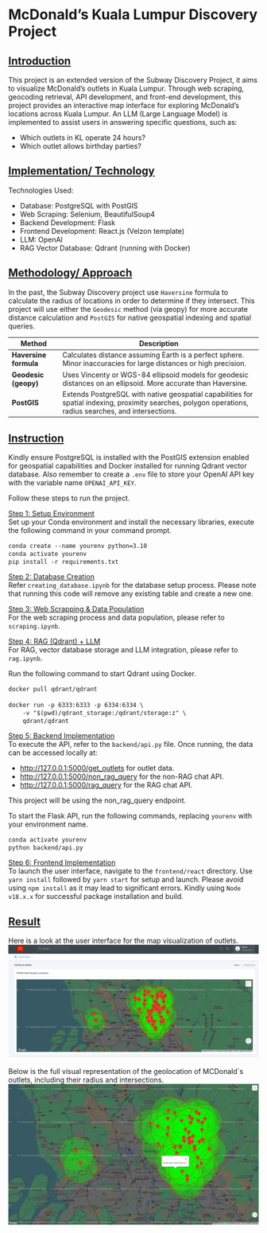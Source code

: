 # McDonald’s Kuala Lumpur Discovery Project

## <ins>Introduction</ins>
This project is an extended version of the Subway Discovery Project, it aims to visualize McDonald’s outlets in Kuala Lumpur. Through web scraping, geocoding retrieval, API development, and front-end development, this project provides an interactive map interface for exploring McDonald’s locations across Kuala Lumpur. An LLM (Large Language Model) is implemented to assist users in answering specific questions, such as:
- Which outlets in KL operate 24 hours?
- Which outlet allows birthday parties?

## <ins>Implementation/ Technology</ins>
Technologies Used:

- Database: PostgreSQL with PostGIS
- Web Scraping: Selenium, BeautifulSoup4
- Backend Development: Flask
- Frontend Development: React.js (Velzon template)
- LLM: OpenAI
- RAG Vector Database: Qdrant (running with Docker)

## <ins>Methodology/ Approach</ins>
In the past, the Subway Discovery project use `Haversine` formula to calculate the radius of locations in order to determine if they intersect. This project will use either the `Geodesic` method (via geopy) for more accurate distance calculation and `PostGIS` for native geospatial indexing and spatial queries.

| Method               | Description                                                                                                                                                                      |
|-----------------------|----------------------------------------------------------------------------------------------------------------------------------------------------------------------------------|
| **Haversine formula** | Calculates distance assuming Earth is a perfect sphere. Minor inaccuracies for large distances or high precision.                               |
| **Geodesic (geopy)**  | Uses Vincenty or WGS-84 ellipsoid models for geodesic distances on an ellipsoid. More accurate than Haversine.                 |
| **PostGIS**           | Extends PostgreSQL with native geospatial capabilities for spatial indexing, proximity searches, polygon operations, radius searches, and intersections.

## <ins>Instruction</ins>
Kindly ensure PostgreSQL is installed with the PostGIS extension enabled for geospatial capabilities  and Docker installed for running Qdrant vector database. Also remember to create a `.env` file to store your OpenAI API key with the variable name `OPENAI_API_KEY`.

Follow these steps to run the project.

<ins>Step 1: Setup Environment</ins>
<br>
Set up your Conda environment and install the necessary libraries, execute the following command in your command prompt.

```
conda create --name yourenv python=3.10
conda activate yourenv
pip install -r requirements.txt
```

<ins>Step 2: Database Creation</ins>
<br>
Refer `creating_database.ipynb` for the database setup process. Please note that running this code will remove any existing table and create a new one.

<ins>Step 3: Web Scrapping & Data Population</ins>
<br>
For the web scraping process and data population, please refer to `scraping.ipynb`.

<ins>Step 4: RAG (Qdrant) + LLM</ins>
<br>
For RAG, vector database storage and LLM integration, please refer to `rag.ipynb`.

Run the following command to start Qdrant using Docker.

```
docker pull qdrant/qdrant

docker run -p 6333:6333 -p 6334:6334 \
    -v "$(pwd)/qdrant_storage:/qdrant/storage:z" \
    qdrant/qdrant
```

<ins>Step 5: Backend Implementation</ins>
<br>
To execute the API, refer to the `backend/api.py` file. Once running, the data can be accessed locally at:
- http://127.0.0.1:5000/get_outlets for outlet data.
- http://127.0.0.1:5000/non_rag_query for the non-RAG chat API.
- http://127.0.0.1:5000/rag_query for the RAG chat API.

This project will be using the non_rag_query endpoint.

To start the Flask API, run the following commands, replacing `yourenv` with your environment name.

```
conda activate yourenv
python backend/api.py
```

<ins>Step 6: Frontend Implementation</ins>
<br>
To launch the user interface, navigate to the `frontend/react` directory. Use `yarn install` followed by `yarn start` for setup and launch. Please avoid using `npm install` as it may lead to significant errors. Kindly using `Node v18.x.x` for successful package installation and build.

## <ins>Result</ins>
Here is a look at the user interface for the map visualization of outlets.
![alt text](images/ui-web.png)

Below is the full visual representation of the geolocation of MCDonald`s outlets, including their radius and intersections.
![alt text](images/map-visualization.png)